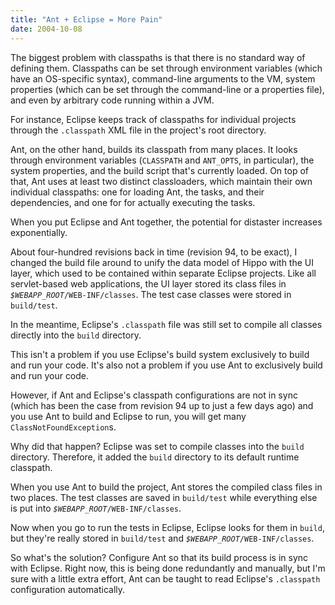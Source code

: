 ```yaml
---
title: "Ant + Eclipse = More Pain"
date: 2004-10-08
---
```

<p>
The biggest problem with classpaths is that there is no standard way of defining them.  Classpaths can be set through environment variables (which have an OS-specific syntax), command-line arguments to the VM, system properties (which can be set through the command-line or a properties file), and even by arbitrary code running within a JVM.
</p>

<p>
For instance, Eclipse keeps track of classpaths for individual projects through the <code>.classpath</code> XML file in the project's root directory.
</p>

<p>
Ant, on the other hand, builds its classpath from many places.  It looks through environment variables (<code>CLASSPATH</code> and <code>ANT_OPTS</code>, in particular), the system properties, and the build script that's currently loaded.  On top of that, Ant uses at least two distinct classloaders, which maintain their own individual classpaths: one for loading Ant, the tasks, and their dependencies, and one for for actually executing the tasks.
</p>

<p>
When you put Eclipse and Ant together, the potential for distaster increases exponentially.
</p>

<p>
About four-hundred revisions back in time (revision 94, to be exact), I changed the build file around to unify the data model of Hippo with the UI layer, which used to be contained within separate Eclipse projects.  Like all servlet-based web applications, the UI layer stored its class files in <code><em>$WEBAPP_ROOT</em>/WEB-INF/classes</code>.  The test case classes were stored in <code>build/test</code>.
</p>

<p>
In the meantime, Eclipse's <code>.classpath</code> file was still set to compile all classes directly into the <code>build</code> directory.
</p>

<p>
This isn't a problem if you use Eclipse's build system exclusively to build and run your code.  It's also not a problem if you use Ant to exclusively build and run your code.
</p>

<p>However, if Ant and Eclipse's classpath configurations are not in sync (which has been the case from revision 94 up to just a few days ago) and you use Ant to build and Eclipse to run, you will get many <code>ClassNotFoundException</code>s.</p>

<p>
Why did that happen?  Eclipse was set to compile classes into the <code>build</code> directory.  Therefore, it added the <code>build</code> directory to its default runtime classpath.
</p>

<p>
When you use Ant to build the project, Ant stores the compiled class files in two places.  The test classes are saved in <code>build/test</code> while everything else is put into <code><em>$WEBAPP_ROOT</em>/WEB-INF/classes</code>.
</p>

<p>
Now when you go to run the tests in Eclipse, Eclipse looks for them in <code>build</code>, but they're really stored in <code>build/test</code> and <code><em>$WEBAPP_ROOT</em>/WEB-INF/classes</code>.
</p>

<p>
So what's the solution?  Configure Ant so that its build process is in sync with Eclipse.  Right now, this is being done redundantly and manually, but I'm sure with a little extra effort, Ant can be taught to read Eclipse's <code>.classpath</code> configuration automatically.
</p>
